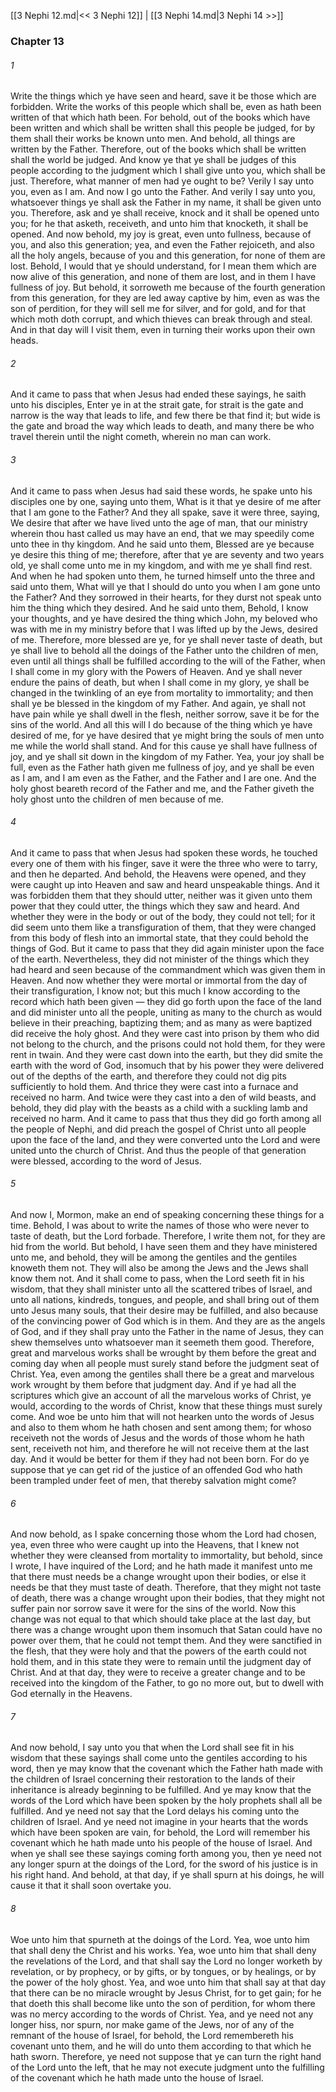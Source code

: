 [[3 Nephi 12.md|<< 3 Nephi 12]]  |  [[3 Nephi 14.md|3 Nephi 14 >>]]

### Chapter 13
###### 1
Write the things which ye have seen and heard, save it be those which are forbidden. Write the works of this people which shall be, even as hath been written of that which hath been. For behold, out of the books which have been written and which shall be written shall this people be judged, for by them shall their works be known unto men. And behold, all things are written by the Father. Therefore, out of the books which shall be written shall the world be judged. And know ye that ye shall be judges of this people according to the judgment which I shall give unto you, which shall be just. Therefore, what manner of men had ye ought to be? Verily I say unto you, even as I am. And now I go unto the Father. And verily I say unto you, whatsoever things ye shall ask the Father in my name, it shall be given unto you. Therefore, ask and ye shall receive, knock and it shall be opened unto you; for he that asketh, receiveth, and unto him that knocketh, it shall be opened. And now behold, my joy is great, even unto fullness, because of you, and also this generation; yea, and even the Father rejoiceth, and also all the holy angels, because of you and this generation, for none of them are lost. Behold, I would that ye should understand, for I mean them which are now alive of this generation, and none of them are lost, and in them I have fullness of joy. But behold, it sorroweth me because of the fourth generation from this generation, for they are led away captive by him, even as was the son of perdition, for they will sell me for silver, and for gold, and for that which moth doth corrupt, and which thieves can break through and steal. And in that day will I visit them, even in turning their works upon their own heads.

###### 2
And it came to pass that when Jesus had ended these sayings, he saith unto his disciples, Enter ye in at the strait gate, for strait is the gate and narrow is the way that leads to life, and few there be that find it; but wide is the gate and broad the way which leads to death, and many there be who travel therein until the night cometh, wherein no man can work.

###### 3
And it came to pass when Jesus had said these words, he spake unto his disciples one by one, saying unto them, What is it that ye desire of me after that I am gone to the Father? And they all spake, save it were three, saying, We desire that after we have lived unto the age of man, that our ministry wherein thou hast called us may have an end, that we may speedily come unto thee in thy kingdom. And he said unto them, Blessed are ye because ye desire this thing of me; therefore, after that ye are seventy and two years old, ye shall come unto me in my kingdom, and with me ye shall find rest. And when he had spoken unto them, he turned himself unto the three and said unto them, What will ye that I should do unto you when I am gone unto the Father? And they sorrowed in their hearts, for they durst not speak unto him the thing which they desired. And he said unto them, Behold, I know your thoughts, and ye have desired the thing which John, my beloved who was with me in my ministry before that I was lifted up by the Jews, desired of me. Therefore, more blessed are ye, for ye shall never taste of death, but ye shall live to behold all the doings of the Father unto the children of men, even until all things shall be fulfilled according to the will of the Father, when I shall come in my glory with the Powers of Heaven. And ye shall never endure the pains of death, but when I shall come in my glory, ye shall be changed in the twinkling of an eye from mortality to immortality; and then shall ye be blessed in the kingdom of my Father. And again, ye shall not have pain while ye shall dwell in the flesh, neither sorrow, save it be for the sins of the world. And all this will I do because of the thing which ye have desired of me, for ye have desired that ye might bring the souls of men unto me while the world shall stand. And for this cause ye shall have fullness of joy, and ye shall sit down in the kingdom of my Father. Yea, your joy shall be full, even as the Father hath given me fullness of joy, and ye shall be even as I am, and I am even as the Father, and the Father and I are one. And the holy ghost beareth record of the Father and me, and the Father giveth the holy ghost unto the children of men because of me.

###### 4
And it came to pass that when Jesus had spoken these words, he touched every one of them with his finger, save it were the three who were to tarry, and then he departed. And behold, the Heavens were opened, and they were caught up into Heaven and saw and heard unspeakable things. And it was forbidden them that they should utter, neither was it given unto them power that they could utter, the things which they saw and heard. And whether they were in the body or out of the body, they could not tell; for it did seem unto them like a transfiguration of them, that they were changed from this body of flesh into an immortal state, that they could behold the things of God. But it came to pass that they did again minister upon the face of the earth. Nevertheless, they did not minister of the things which they had heard and seen because of the commandment which was given them in Heaven. And now whether they were mortal or immortal from the day of their transfiguration, I know not; but this much I know according to the record which hath been given — they did go forth upon the face of the land and did minister unto all the people, uniting as many to the church as would believe in their preaching, baptizing them; and as many as were baptized did receive the holy ghost. And they were cast into prison by them who did not belong to the church, and the prisons could not hold them, for they were rent in twain. And they were cast down into the earth, but they did smite the earth with the word of God, insomuch that by his power they were delivered out of the depths of the earth, and therefore they could not dig pits sufficiently to hold them. And thrice they were cast into a furnace and received no harm. And twice were they cast into a den of wild beasts, and behold, they did play with the beasts as a child with a suckling lamb and received no harm. And it came to pass that thus they did go forth among all the people of Nephi, and did preach the gospel of Christ unto all people upon the face of the land, and they were converted unto the Lord and were united unto the church of Christ. And thus the people of that generation were blessed, according to the word of Jesus.

###### 5
And now I, Mormon, make an end of speaking concerning these things for a time. Behold, I was about to write the names of those who were never to taste of death, but the Lord forbade. Therefore, I write them not, for they are hid from the world. But behold, I have seen them and they have ministered unto me, and behold, they will be among the gentiles and the gentiles knoweth them not. They will also be among the Jews and the Jews shall know them not. And it shall come to pass, when the Lord seeth fit in his wisdom, that they shall minister unto all the scattered tribes of Israel, and unto all nations, kindreds, tongues, and people, and shall bring out of them unto Jesus many souls, that their desire may be fulfilled, and also because of the convincing power of God which is in them. And they are as the angels of God, and if they shall pray unto the Father in the name of Jesus, they can shew themselves unto whatsoever man it seemeth them good. Therefore, great and marvelous works shall be wrought by them before the great and coming day when all people must surely stand before the judgment seat of Christ. Yea, even among the gentiles shall there be a great and marvelous work wrought by them before that judgment day. And if ye had all the scriptures which give an account of all the marvelous works of Christ, ye would, according to the words of Christ, know that these things must surely come. And woe be unto him that will not hearken unto the words of Jesus and also to them whom he hath chosen and sent among them; for whoso receiveth not the words of Jesus and the words of those whom he hath sent, receiveth not him, and therefore he will not receive them at the last day. And it would be better for them if they had not been born. For do ye suppose that ye can get rid of the justice of an offended God who hath been trampled under feet of men, that thereby salvation might come?

###### 6
And now behold, as I spake concerning those whom the Lord had chosen, yea, even three who were caught up into the Heavens, that I knew not whether they were cleansed from mortality to immortality, but behold, since I wrote, I have inquired of the Lord; and he hath made it manifest unto me that there must needs be a change wrought upon their bodies, or else it needs be that they must taste of death. Therefore, that they might not taste of death, there was a change wrought upon their bodies, that they might not suffer pain nor sorrow save it were for the sins of the world. Now this change was not equal to that which should take place at the last day, but there was a change wrought upon them insomuch that Satan could have no power over them, that he could not tempt them. And they were sanctified in the flesh, that they were holy and that the powers of the earth could not hold them, and in this state they were to remain until the judgment day of Christ. And at that day, they were to receive a greater change and to be received into the kingdom of the Father, to go no more out, but to dwell with God eternally in the Heavens.

###### 7
And now behold, I say unto you that when the Lord shall see fit in his wisdom that these sayings shall come unto the gentiles according to his word, then ye may know that the covenant which the Father hath made with the children of Israel concerning their restoration to the lands of their inheritance is already beginning to be fulfilled. And ye may know that the words of the Lord which have been spoken by the holy prophets shall all be fulfilled. And ye need not say that the Lord delays his coming unto the children of Israel. And ye need not imagine in your hearts that the words which have been spoken are vain, for behold, the Lord will remember his covenant which he hath made unto his people of the house of Israel. And when ye shall see these sayings coming forth among you, then ye need not any longer spurn at the doings of the Lord, for the sword of his justice is in his right hand. And behold, at that day, if ye shall spurn at his doings, he will cause it that it shall soon overtake you.

###### 8
Woe unto him that spurneth at the doings of the Lord. Yea, woe unto him that shall deny the Christ and his works. Yea, woe unto him that shall deny the revelations of the Lord, and that shall say the Lord no longer worketh by revelation, or by prophecy, or by gifts, or by tongues, or by healings, or by the power of the holy ghost. Yea, and woe unto him that shall say at that day that there can be no miracle wrought by Jesus Christ, for to get gain; for he that doeth this shall become like unto the son of perdition, for whom there was no mercy according to the words of Christ. Yea, and ye need not any longer hiss, nor spurn, nor make game of the Jews, nor of any of the remnant of the house of Israel, for behold, the Lord remembereth his covenant unto them, and he will do unto them according to that which he hath sworn. Therefore, ye need not suppose that ye can turn the right hand of the Lord unto the left, that he may not execute judgment unto the fulfilling of the covenant which he hath made unto the house of Israel.